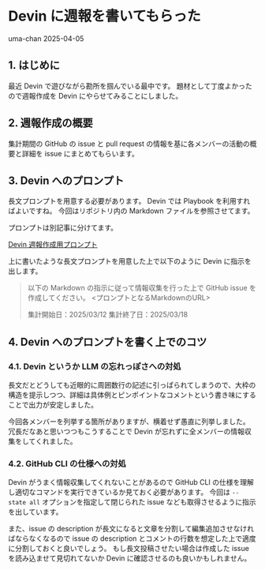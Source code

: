 # Devin に週報を書いてもらった
uma-chan
2025-04-05

## 1. はじめに

最近 Devin で遊びながら勘所を掴んでいる最中です。
題材として丁度よかったので週報作成を Devin
にやらせてみることにしました。

## 2. 週報作成の概要

集計期間の GitHub の issue と pull request
の情報を基に各メンバーの活動の概要と詳細を issue にまとめてもらいます。

## 3. Devin へのプロンプト

長文プロンプトを用意する必要があります。 Devin では Playbook
を利用すればよいですね。 今回はリポジトリ内の Markdown
ファイルを参照させてます。

プロンプトは別記事に分けてます。

[Devin
週報作成用プロンプト](https://i9wa4.github.io/2025-04-05-weekly-report-prompt-for-devin.md)

上に書いたような長文プロンプトを用意した上で以下のように Devin
に指示を出します。

> 以下の Markdown の指示に従って情報収集を行った上で GitHub issue
> を作成してください。 <プロンプトとなるMarkdownのURL>
>
> 集計開始日：2025/03/12 集計終了日：2025/03/18

## 4. Devin へのプロンプトを書く上でのコツ

### 4.1. Devin というか LLM の忘れっぽさへの対処

長文だとどうしても近眼的に周囲数行の記述に引っぱられてしまうので、大枠の構造を提示しつつ、詳細は具体例とピンポイントなコメントという書き味にすることで出力が安定しました。

今回各メンバーを列挙する箇所がありますが、横着せず愚直に列挙しました。
冗長だなあと思いつつもこうすることで Devin
が忘れずに全メンバーの情報収集をしてくれました。

### 4.2. GitHub CLI の仕様への対処

Devin がうまく情報収集してくれないことがあるので GitHub CLI
の仕様を理解し適切なコマンドを実行できているか見ておく必要があります。
今回は `--state all` オプションを指定して閉じられた issue
なども取得させるように指示を出しています。

また、issue の description
が長文になると文章を分割して編集追加させなければならなくなるので issue
の description
とコメントの行数を想定した上で適度に分割しておくと良いでしょう。
もし長文投稿させたい場合は作成した issue を読み込ませて見切れてないか
Devin に確認させるのも良いかもしれません。
